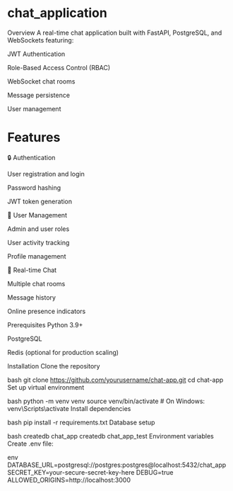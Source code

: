 # chat_application
Overview
A real-time chat application built with FastAPI, PostgreSQL, and WebSockets featuring:

JWT Authentication

Role-Based Access Control (RBAC)

WebSocket chat rooms

Message persistence

User management

# Features
🔒 Authentication

User registration and login

Password hashing

JWT token generation

👥 User Management

Admin and user roles

User activity tracking

Profile management

💬 Real-time Chat

Multiple chat rooms

Message history

Online presence indicators

Prerequisites
Python 3.9+

PostgreSQL

Redis (optional for production scaling)

Installation
Clone the repository

bash
git clone https://github.com/yourusername/chat-app.git
cd chat-app
Set up virtual environment

bash
python -m venv venv
source venv/bin/activate  # On Windows: venv\Scripts\activate
Install dependencies

bash
pip install -r requirements.txt
Database setup

bash
createdb chat_app
createdb chat_app_test
Environment variables
Create .env file:

env
DATABASE_URL=postgresql://postgres:postgres@localhost:5432/chat_app
SECRET_KEY=your-secure-secret-key-here
DEBUG=true
ALLOWED_ORIGINS=http://localhost:3000